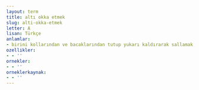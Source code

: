 ```yaml
---
layout: term
title: altı okka etmek
slug: alti-okka-etmek
letter: A
lisan: Türkçe
anlamlar:
- birini kollarından ve bacaklarından tutup yukarı kaldırarak sallamak veya götürmek
ozellikler:
- - ''
ornekler:
- - ''
orneklerkaynak:
- - ''
---
```

